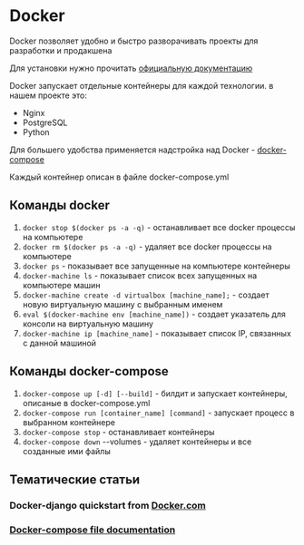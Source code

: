 # Docker

Docker позволяет удобно и быстро разворачивать проекты для разработки и продакшена

Для установки нужно прочитать [официальную документацию](https://docs.docker.com)

Docker запускает отдельные контейнеры для каждой технологии. в нашем проекте это:

* Nginx
* PostgreSQL
* Python

Для большего удобства применяется надстройка над Docker - [docker-compose](https://docs.docker.com/compose/django/#connect-the-database)

Каждый контейнер описан в файле docker-compose.yml

## Команды docker

1. `docker stop $(docker ps -a -q)` - останавливает все docker процессы на компьютере
2. `docker rm $(docker ps -a -q)` - удаляет все docker процессы на компьютере
3. `docker ps` - показывает все запущенные на компьютере контейнеры
4. `docker-machine ls` - показывает список всех запущенных на компьютере машин
5. `docker-machine create -d virtualbox [machine_name];` - создает новую виртуальную машину с выбранным именем
6. `eval $(docker-machine env [machine_name])` - создает указатель для консоли на виртуальную машину
7. `docker-machine ip [machine_name]` - показывает список IP, связанных с данной машиной

## Команды docker-compose

1. `docker-compose up [-d] [--build]` - билдит и запускает контейнеры, описаные в docker-compose.yml
2. `docker-compose run [container_name] [command]` - запускает процесс в выбранном контейнере
3. `docker-compose stop` - останавливает контейнеры
4. `docker-compose down` --volumes - удаляет контейнеры и все созданные ими файлы

## Тематические статьи

### Docker-django quickstart from [Docker.com](https://docs.docker.com/compose/django/)
### [Docker-compose file documentation](https://docs.docker.com/compose/compose-file/#context)